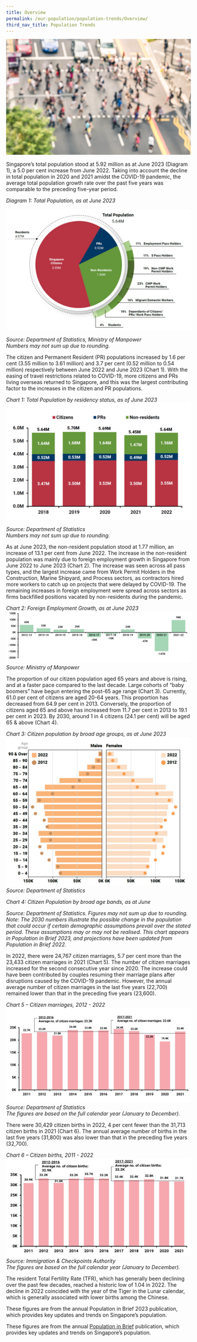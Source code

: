 ```yaml
---
title: Overview
permalink: /our-population/population-trends/Overview/
third_nav_title: Population Trends
---
```

![Pedestrians aerial view](/images/stock-image-6.jpg)

Singapore’s total population stood at 5.92 million as at June 2023 (Diagram 1), a 5.0 per cent increase from June 2022. Taking into account the decline in total population in 2020 and 2021 amidst the COVID-19 pandemic, the average total population growth rate over the past five years was comparable to the preceding five-year period.

*Diagram 1: Total Population, as at June 2023*

![Diagram 1](/images/population-trends/Total-Population-June-2022.jpg)

*Source: Department of Statistics, Ministry of Manpower* 
<br>*Numbers may not sum up due to rounding.*

The citizen and Permanent Resident (PR)  populations increased by 1.6 per cent (3.55 million to 3.61 million) and 3.7 per cent (0.52 million to 0.54 million) respectively between June 2022 and June 2023 (Chart 1). With the easing of travel restrictions related to COVID-19, more citizens and PRs living overseas returned to Singapore, and this was the largest contributing factor to the increases in the citizen and PR populations.

*Chart 1: Total Population by residency status, as of June 2023*
![Chart 1](/images/population-trends/Total-Pop-Residency-Status-June-2022.jpg)

*Source: Department of Statistics*
<br>*Numbers may not sum up due to rounding.*

As at June 2023, the non-resident population stood at 1.77 million, an increase of 13.1 per cent from June 2022. The increase in the non-resident population was mainly due to foreign employment growth in Singapore from June 2022 to June 2023 (Chart 2). The increase was seen across all pass types, and the largest increase came from Work Permit Holders in the Construction, Marine Shipyard, and Process sectors, as contractors hired more workers to catch up on projects that were delayed by COVID-19. The remaining increases in foreign employment were spread across sectors as firms backfilled positions vacated by non-residents during the pandemic. 

*Chart 2: Foreign Employment Growth, as at June 2023*
![Chart 2](/images/population-trends/Chart-2-Foreign-Umployment-Growth-June-2022.jpg)
*Source: Ministry of Manpower*

The proportion of our citizen population aged 65 years and above is rising, and at a faster pace compared to the last decade. Large cohorts of “baby boomers” have begun entering the post-65 age range (Chart 3). Currently, 61.0 per cent of citizens are aged 20-64 years. This proportion has decreased from 64.9 per cent in 2013. Conversely, the proportion of citizens aged 65 and above has increased from 11.7 per cent in 2013 to 19.1 per cent in 2023. By 2030, around 1 in 4 citizens (24.1 per cent) will be aged 65 &amp; above (Chart 4). 

*Chart 3: Citizen population by broad age groups, as at June 2023*
![Chart 3](/images/population-trends/Chart-3-Citizen-Pop-Age-Groups-June-2022.jpg)
*Source: Department of Statistics*

*Chart 4: Citizen Population by broad age bands, as at June*

*Source: Department of Statistics. Figures may not sum up due to rounding.
Note: The 2030 numbers illustrate the possible change in the population that could occur if certain demographic assumptions prevail over the stated period. These assumptions may or may not be realised. This chart appears in Population in Brief 2023, and projections have been updated from Population in Brief 2022.*

In 2022, there were 24,767 citizen marriages, 5.7 per cent more than the 23,433 citizen marriages in 2021 (Chart 5). The number of citizen marriages increased for the second consecutive year since 2020. The increase could have been contributed by couples resuming their marriage plans after disruptions caused by the COVID-19 pandemic. However, the annual average number of citizen marriages in the last five years (22,700) remained lower than that in the preceding five years (23,600). 

*Chart 5 – Citizen marriages, 2012 - 2022*
![Chart 4](/images/population-trends/Chart-4-Citizen-Marriages-2011-2021.jpg)
*Source: Department of Statistics*
<br>*The figures are based on the full calendar year (January to December).*

There were 30,429 citizen births in 2022, 4 per cent fewer than the 31,713 citizen births in 2021 (Chart 6). The annual average number of births in the last five years (31,800) was also lower than that in the preceding five years (32,700).  

*Chart 6 – Citizen births, 2011 - 2022*
![Chart 5](/images/population-trends/Chart-5-Citizen-Births-2011-2021.jpg)
*Source: Immigration &amp; Checkpoints Authority*
<br>*The figures are based on the full calendar year (January to December).*

The resident Total Fertility Rate (TFR), which has generally been declining over the past few decades, reached a historic low of 1.04 in 2022. The decline in 2022 coincided with the year of the Tiger in the Lunar calendar, which is generally associated with lower births among the Chinese.  

These figures are from the annual Population in Brief 2023 publication, which provides key updates and trends on Singapore’s population.

These figures are from the annual [Population in Brief](/media-centre/publications/population-in-brief) publication, which provides key updates and trends on Singapore’s population.